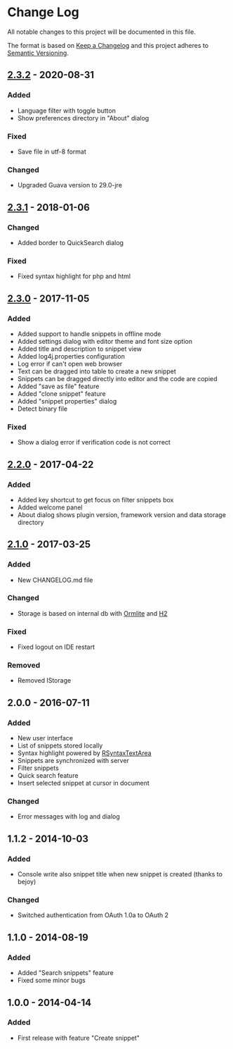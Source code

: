 # Change Log
All notable changes to this project will be documented in this file.

The format is based on [Keep a Changelog](http://keepachangelog.com/)
and this project adheres to [Semantic Versioning](http://semver.org/).

## [2.3.2] - 2020-08-31
### Added
- Language filter with toggle button
- Show preferences directory in "About" dialog

### Fixed
- Save file in utf-8 format

### Changed
- Upgraded Guava version to 29.0-jre

## [2.3.1] - 2018-01-06
### Changed
- Added border to QuickSearch dialog

### Fixed
- Fixed syntax highlight for php and html

## [2.3.0] - 2017-11-05
### Added
- Added support to handle snippets in offline mode
- Added settings dialog with editor theme and font size option
- Added title and description to snippet view
- Added log4j.properties configuration
- Log error if can't open web browser
- Text can be dragged into table to create a new snippet
- Snippets can be dragged directly into editor and the code are copied
- Added "save as file" feature
- Added "clone snippet" feature
- Added "snippet properties" dialog
- Detect binary file

### Fixed
- Show a dialog error if verification code is not correct

## [2.2.0] - 2017-04-22
### Added
- Added key shortcut to get focus on filter snippets box
- Added welcome panel
- About dialog shows plugin version, framework version and data storage directory

## [2.1.0] - 2017-03-25
### Added
- New CHANGELOG.md file

### Changed
- Storage is based on internal db with [Ormlite](http://ormlite.com/) and [H2](http://www.h2database.com)

### Fixed
- Fixed logout on IDE restart

### Removed
- Removed IStorage

## 2.0.0 - 2016-07-11
### Added
- New user interface
- List of snippets stored locally
- Syntax highlight powered by <a href="http://bobbylight.github.io/RSyntaxTextArea/">RSyntaxTextArea</a>
- Snippets are synchronized with server
- Filter snippets
- Quick search feature
- Insert selected snippet at cursor in document 

### Changed
- Error messages with log and dialog

## 1.1.2 - 2014-10-03
### Added
- Console write also snippet title when new snippet is created (thanks to bejoy)

### Changed
- Switched authentication from OAuth 1.0a to OAuth 2

## 1.1.0 - 2014-08-19
### Added
- Added "Search snippets" feature
- Fixed some minor bugs

## 1.0.0 - 2014-04-14
### Added
- First release with feature "Create snippet"

[2.3.2]: https://github.com/massimozappino/tagmycode-java-plugin-framework/compare/v2.3.1...v2.3.2
[2.3.1]: https://github.com/massimozappino/tagmycode-java-plugin-framework/compare/v2.3.0...v2.3.1
[2.3.0]: https://github.com/massimozappino/tagmycode-java-plugin-framework/compare/v2.2.0...v2.3.0
[2.2.0]: https://github.com/massimozappino/tagmycode-java-plugin-framework/compare/v2.1.0...v2.2.0
[2.1.0]: https://github.com/massimozappino/tagmycode-java-plugin-framework/compare/v2.0.0...v2.1.0
